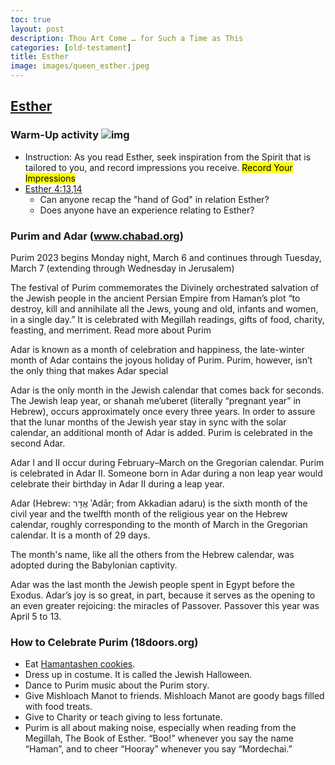```yaml
---
toc: true
layout: post
description: Thou Art Come … for Such a Time as This
categories: [old-testament]
title: Esther
image: images/queen_esther.jpeg
---
```


## [Esther](https://www.churchofjesuschrist.org/study/manual/come-follow-me-for-sunday-school-old-testament-2022/31?lang=eng) 

### Warm-Up activity ![img]({{site.baseurl}}/images/queen_esther.jpeg) 
- Instruction: As you read Esther, seek inspiration from the Spirit that is tailored to you, and record impressions you receive.  <mark>Record Your Impressions</mark>
- [Esther 4:13,14](https://www.churchofjesuschrist.org/study/scriptures/ot/esth/4.12-16?lang=eng#p11)
    - Can anyone recap the "hand of God" in relation Esther?
    - Does anyone have an experience relating to Esther?


### Purim and Adar (www.chabad.org)
Purim 2023 begins Monday night, March 6 and continues through Tuesday, March 7 (extending through Wednesday in Jerusalem)

The festival of Purim commemorates the Divinely orchestrated salvation of the Jewish people in the ancient Persian Empire from Haman’s plot “to destroy, kill and annihilate all the Jews, young and old, infants and women, in a single day.” It is celebrated with Megillah readings, gifts of food, charity, feasting, and merriment. Read more about Purim

Adar is known as a month of celebration and happiness, the late-winter month of Adar contains the joyous holiday of Purim. Purim, however, isn’t the only thing that makes Adar special

Adar is the only month in the Jewish calendar that comes back for seconds. The Jewish leap year, or shanah me’uberet (literally “pregnant year” in Hebrew), occurs approximately once every three years. In order to assure that the lunar months of the Jewish year stay in sync with the solar calendar, an additional month of Adar is added. Purim is celebrated in the second Adar.

Adar I and II occur during February–March on the Gregorian calendar.  Purim is celebrated in Adar II.  Someone born in Adar during a non leap year would celebrate their birthday in Adar II during a leap year.

Adar (Hebrew: אֲדָר ʾAdār; from Akkadian adaru) is the sixth month of the civil year and the twelfth month of the religious year on the Hebrew calendar, roughly corresponding to the month of March in the Gregorian calendar. It is a month of 29 days.

The month's name, like all the others from the Hebrew calendar, was adopted during the Babylonian captivity.

Adar was the last month the Jewish people spent in Egypt before the Exodus. Adar’s joy is so great, in part, because it serves as the opening to an even greater rejoicing: the miracles of Passover.  Passover this year was April 5 to 13.

### How to Celebrate Purim (18doors.org)
- Eat [Hamantashen cookies](https://18doors.org/recipe/peanut-butter-mm-hamantaschen/).
- Dress up in costume.  It is called the Jewish Halloween.
- Dance to Purim music about the Purim story.
- Give Mishloach Manot to friends. Mishloach Manot are goody bags filled with food treats.
- Give to Charity or teach giving to less fortunate.
- Purim is all about making noise, especially when reading from the Megillah, The Book of Esther. “Boo!” whenever you say the name “Haman”, and to cheer “Hooray” whenever you say “Mordechai.”


